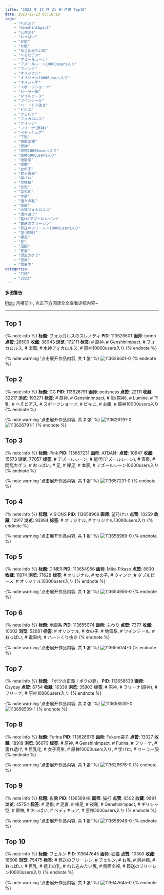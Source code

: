 ```yaml
---
title: "2023 年 12 月 21 日 月榜 Top10"
date: 2023-12-23 05:16:18
tags:
    - "Furina"
    - "GenshinImpact"
    - "Lumine"
    - "おっぱい"
    - "お尻"
    - "お腹"
    - "ねじ込みたい尻"
    - "へそピアス"
    - "アズールレーン"
    - "アズールレーン10000users入り"
    - "ウィンク"
    - "オリジナル"
    - "オリジナル10000users入り"
    - "ギリシャ型"
    - "スポーツショーツ"
    - "セーラー服"
    - "ダブルピース"
    - "ツインテール"
    - "ハートくり抜き"
    - "ビキニ"
    - "フェルン"
    - "フォカロルス"
    - "フリーナ"
    - "フリーナ(原神)"
    - "ペディキュア"
    - "下乳"
    - "側面全裸"
    - "原神"
    - "原神10000users入り"
    - "原神5000users入り"
    - "地雷系"
    - "夜蘭"
    - "女の子"
    - "女子高生"
    - "学パロ"
    - "尻神様"
    - "巨乳"
    - "巨乳化"
    - "本家"
    - "極上の乳"
    - "楽器"
    - "水神フォカロルス"
    - "濡れ透け"
    - "能代(アズールレーン)"
    - "葬送のフリーレン"
    - "葬送のフリーレン10000users入り"
    - "蛍(原神)"
    - "裸足"
    - "足"
    - "足指"
    - "足裏"
    - "閃乱カグラ"
    - "雪泉"
    - "電車内"
categories:
    - "月榜"
    - "2023"
---
```


<i class="fa fa-triangle-exclamation"></i>**多图警告**<i class="fa fa-triangle-exclamation"></i>

[Pixiv](https://www.pixiv.net/) 月榜前十, 点击下方阅读全文查看详细内容~

<!-- more -->

---

## Top 1

{% note info %}
**标题**: フォカロルスのスレノディ
**PID**: 113626601 **画师**: torino
**点赞**: 28500 **收藏**: 38043 **浏览**: 172111
**标签**: # 原神, # GenshinImpact, # フォカロルス, # 楽器, # 水神フォカロルス, # 原神10000users入り
{% endnote %}

{% note warning '点击展开作品内容, 共 **1** 张' %}
![113626601-0](https://i.pixiv.re/img-original/img/2023/11/23/00/00/17/113626601_p0.jpg)
{% endnote %}

## Top 2

{% note info %}
**标题**: GC
**PID**: 113626791 **画师**: pottsness
**点赞**: 22111 **收藏**: 32217 **浏览**: 193271
**标签**: # 原神, # GenshinImpact, # 蛍(原神), # Lumine, # 下乳, # へそピアス, # スポーツショーツ, # ビキニ, # お腹, # 原神10000users入り
{% endnote %}

{% note warning '点击展开作品内容, 共 **2** 张' %}
![113626791-0](https://i.pixiv.re/img-original/img/2023/11/23/00/01/14/113626791_p0.jpg)
![113626791-1](https://i.pixiv.re/img-original/img/2023/11/23/00/01/14/113626791_p1.jpg)
{% endnote %}

## Top 3

{% note info %}
**标题**: Pink
**PID**: 113657231 **画师**: ATDAN-
**点赞**: 10847 **收藏**: 15573 **浏览**: 77057
**标签**: # アズールレーン, # 能代(アズールレーン), # 雪泉, # 閃乱カグラ, # おっぱい, # 足, # 裸足, # 本家, # アズールレーン10000users入り
{% endnote %}

{% note warning '点击展开作品内容, 共 **1** 张' %}
![113657231-0](https://i.pixiv.re/img-original/img/2023/11/24/01/29/33/113657231_p0.jpg)
{% endnote %}

## Top 4

{% note info %}
**标题**: VISIONS
**PID**: 113658969 **画师**: 望月けい
**点赞**: 10259 **收藏**: 12917 **浏览**: 93994
**标签**: # オリジナル, # オリジナル10000users入り
{% endnote %}

{% note warning '点击展开作品内容, 共 **1** 张' %}
![113658969-0](https://i.pixiv.re/img-original/img/2023/11/24/02/40/36/113658969_p0.png)
{% endnote %}

## Top 5

{% note info %}
**标题**: DINER
**PID**: 113654956 **画师**: Mika Pikazo
**点赞**: 8800 **收藏**: 11074 **浏览**: 71628
**标签**: # オリジナル, # 女の子, # ウィンク, # ダブルピース, # オリジナル10000users入り
{% endnote %}

{% note warning '点击展开作品内容, 共 **1** 张' %}
![113654956-0](https://i.pixiv.re/img-original/img/2023/11/24/00/00/02/113654956_p0.png)
{% endnote %}

## Top 6

{% note info %}
**标题**: 地雷系
**PID**: 113655074 **画师**: ふわり
**点赞**: 7377 **收藏**: 10602 **浏览**: 52981
**标签**: # オリジナル, # 女の子, # 地雷系, # ツインテール, # おっぱい, # 電車内, # ハートくり抜き
{% endnote %}

{% note warning '点击展开作品内容, 共 **1** 张' %}
![113655074-0](https://i.pixiv.re/img-original/img/2023/11/24/00/29/20/113655074_p0.png)
{% endnote %}

## Top 7

{% note info %}
**标题**: 「ボクの正義｜ボクの罪」
**PID**: 113658539 **画师**: Csyday
**点赞**: 6754 **收藏**: 10338 **浏览**: 35803
**标签**: # 原神, # フリーナ(原神), # フリーナ, # 原神10000users入り
{% endnote %}

{% note warning '点击展开作品内容, 共 **2** 张' %}
![113658539-0](https://i.pixiv.re/img-original/img/2023/11/24/02/11/37/113658539_p0.png)
![113658539-1](https://i.pixiv.re/img-original/img/2023/11/24/02/11/37/113658539_p1.png)
{% endnote %}

## Top 8

{% note info %}
**标题**: Furina
**PID**: 113626676 **画师**: Fukuro袋子
**点赞**: 13327 **收藏**: 18918 **浏览**: 86070
**标签**: # 原神, # GenshinImpact, # Furina, # フリーナ, # 濡れ透け, # 巨乳化, # 女子高生, # 原神10000users入り, # 学パロ, # セーラー服
{% endnote %}

{% note warning '点击展开作品内容, 共 **1** 张' %}
![113626676-0](https://i.pixiv.re/img-original/img/2023/11/23/00/00/34/113626676_p0.jpg)
{% endnote %}

## Top 9

{% note info %}
**标题**: 夜蘭
**PID**: 113658948 **画师**: 猫打
**点赞**: 6502 **收藏**: 9891 **浏览**: 45754
**标签**: # 足指, # 足裏, # 裸足, # 夜蘭, # GenshinImpact, # ギリシャ型, # 原神, # おっぱい, # ペディキュア, # 原神5000users入り
{% endnote %}

{% note warning '点击展开作品内容, 共 **1** 张' %}
![113658948-0](https://i.pixiv.re/img-original/img/2023/11/24/02/39/02/113658948_p0.jpg)
{% endnote %}

## Top 10

{% note info %}
**标题**: フェルン
**PID**: 113647645 **画师**: 狐猫
**点赞**: 10300 **收藏**: 18608 **浏览**: 75475
**标签**: # 葬送のフリーレン, # フェルン, # お尻, # 尻神様, # おっぱい, # 巨乳, # 極上の乳, # ねじ込みたい尻, # 側面全裸, # 葬送のフリーレン10000users入り
{% endnote %}

{% note warning '点击展开作品内容, 共 **1** 张' %}
![113647645-0](https://i.pixiv.re/img-original/img/2023/11/23/20/00/12/113647645_p0.jpg)
{% endnote %}
